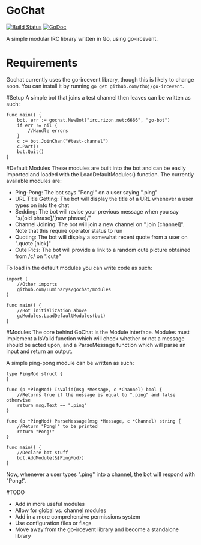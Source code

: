 # GoChat
[![Build Status](https://travis-ci.org/Luminarys/gochat.svg?branch=master)](https://travis-ci.org/Luminarys/gochat) [![GoDoc](https://godoc.org/github.com/Luminarys/gochat?status.png)](https://godoc.org/github.com/Luminarys/gochat) 

A simple modular IRC library written in Go, using go-ircevent.

# Requirements
Gochat currently uses the go-ircevent library, though this is likely to change soon. You can install it by running `go get github.com/thoj/go-ircevent`.

#Setup
A simple bot that joins a test channel then leaves can be written as such:
```
func main() {
    bot, err := gochat.NewBot("irc.rizon.net:6666", "go-bot")
    if err != nil {
        //Handle errors
    }
    c := bot.JoinChan("#test-channel")
    c.Part()
    bot.Quit()
}
```

#Default Modules
These modules are built into the bot and can be easily imported and loaded with the LoadDefaultModules() function. The currently available modules are:
* Ping-Pong: The bot says "Pong!" on a user saying ".ping"
* URL Title Getting: The bot will display the title of a URL whenever a user types on into the chat
* Sedding: The bot will revise your previous message when you say "s/[old phrase]/[new phrase]/"
* Channel Joining: The bot will join a new channel on ".join [channel]". Note that this require operator status to run
* Quoting: The bot will display a somewhat recent quote from a user on ".quote [nick]"
* Cute Pics: The bot will provide a link to a random cute picture obtained from /c/ on ".cute"

To load in the default modules you can write code as such:
```
import (
    //Other imports
    github.com/Luminarys/gochat/modules
)

func main() {
    //Bot initialization above
    gcModules.LoadDefaultModules(bot)
}
```

#Modules
The core behind GoChat is the Module interface. Modules must implement a IsValid function which will check whether or not a message should be acted upon, and a ParseMessage function which will parse an input and return an output.

A simple ping-pong module can be written as such:
```
type PingMod struct {
}

func (p *PingMod) IsValid(msg *Message, c *Channel) bool {
    //Returns true if the message is equal to ".ping" and false otherwise
    return msg.Text == ".ping"
}

func (p *PingMod) ParseMessage(msg *Message, c *Channel) string {
    //Return "Pong!" to be printed
    return "Pong!"
}

func main() {
    //Declare bot stuff
    bot.AddModule(&{PingMod}) 
}

```
Now, whenever a user types ".ping" into a channel, the bot will respond with "Pong!".

#TODO
* Add in more useful modules
* Allow for global vs. channel modules
* Add in a more comprehensive permissions system
* Use configuration files or flags
* Move away from the go-ircevent library and become a standalone library

